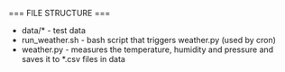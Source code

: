 

=== FILE STRUCTURE ===
* data/* - test data 
* run_weather.sh - bash script that triggers weather.py (used by cron)
* weather.py - measures the temperature, humidity and pressure and saves it to *.csv files in data
